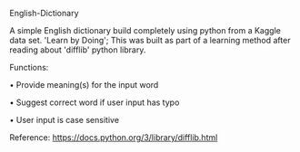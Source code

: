 
English-Dictionary

A simple English dictionary build completely using python from a Kaggle data set. 
'Learn by Doing'; This was built as part of a learning method after reading about 'difflib' python library. 

Functions:

• Provide meaning(s) for the input word

• Suggest correct word if user input has typo

• User input is case sensitive

Reference: https://docs.python.org/3/library/difflib.html
